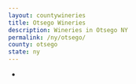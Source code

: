 ```yaml
---
layout: countywineries
title: Otsego Wineries
description: Wineries in Otsego NY
permalink: /ny/otsego/
county: otsego
state: ny
---
```

-
